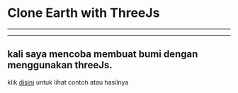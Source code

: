 # Clone Earth with ThreeJs
---
---
kali saya mencoba membuat bumi dengan menggunakan threeJs.
---
klik [disini](https://cool-valkyrie-23f3a9.netlify.app/) untuk lihat contoh atau hasilnya
